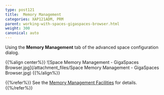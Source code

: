```yaml
---
type: post121
title:  Memory Management
categories: XAP121ADM, PRM
parent: working-with-spaces-gigaspaces-browser.html
weight: 300
canonical: auto
---
```


 Using the **Memory Management** tab of the advanced space configuration dialog.

{{%align center%}}
![Space Memory Management - GigaSpaces Browser.jpg](/attachment_files/Space Memory Management - GigaSpaces Browser.jpg)
{{%/align%}}

{{%refer%}}
See the [Memory Management Facilities](./memory-management-facilities.html) for details.
{{%/refer%}}
